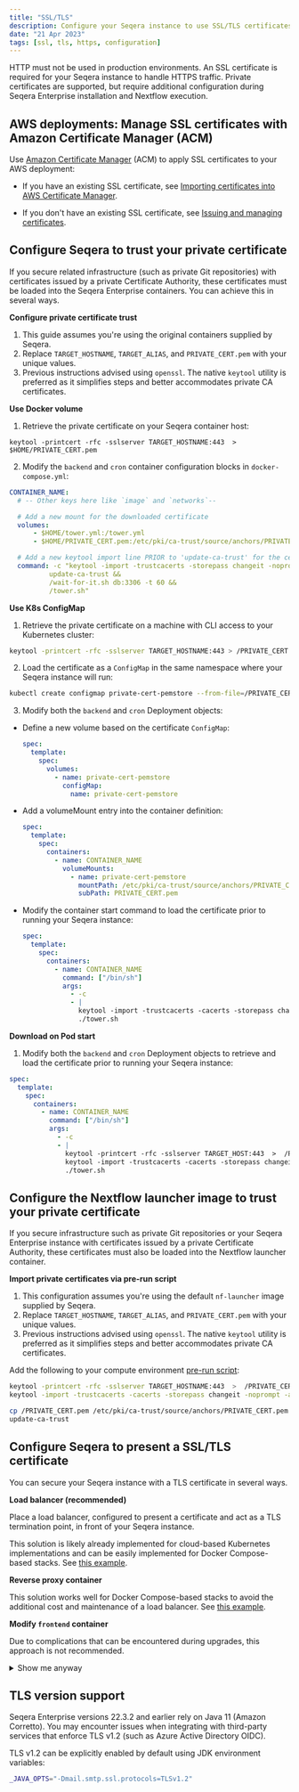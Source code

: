 ```yaml
---
title: "SSL/TLS"
description: Configure your Seqera instance to use SSL/TLS certificates for HTTPS
date: "21 Apr 2023"
tags: [ssl, tls, https, configuration]
---
```


HTTP must not be used in production environments. An SSL certificate is required for your Seqera instance to handle HTTPS traffic. Private certificates are supported, but require additional configuration during Seqera Enterprise installation and Nextflow execution.

## AWS deployments: Manage SSL certificates with Amazon Certificate Manager (ACM)

Use [Amazon Certificate Manager](https://aws.amazon.com/certificate-manager/) (ACM) to apply SSL certificates to your AWS deployment:

- If you have an existing SSL certificate, see [Importing certificates into AWS Certificate Manager](https://docs.aws.amazon.com/acm/latest/userguide/import-certificate.html).

- If you don't have an existing SSL certificate, see [Issuing and managing certificates](https://docs.aws.amazon.com/acm/latest/userguide/gs.html).

## Configure Seqera to trust your private certificate

If you secure related infrastructure (such as private Git repositories) with certificates issued by a private Certificate Authority, these certificates must be loaded into the Seqera Enterprise containers. You can achieve this in several ways.

**Configure private certificate trust**

1. This guide assumes you're using the original containers supplied by Seqera.
2. Replace `TARGET_HOSTNAME`, `TARGET_ALIAS`, and `PRIVATE_CERT.pem` with your unique values.
3. Previous instructions advised using `openssl`. The native `keytool` utility is preferred as it simplifies steps and better accommodates private CA certificates.

**Use Docker volume**

1. Retrieve the private certificate on your Seqera container host:

```
keytool -printcert -rfc -sslserver TARGET_HOSTNAME:443  >  $HOME/PRIVATE_CERT.pem
```

2. Modify the `backend` and `cron` container configuration blocks in `docker-compose.yml`:

```yaml
CONTAINER_NAME:
  # -- Other keys here like `image` and `networks`--

  # Add a new mount for the downloaded certificate
  volumes:
      - $HOME/tower.yml:/tower.yml
      - $HOME/PRIVATE_CERT.pem:/etc/pki/ca-trust/source/anchors/PRIVATE_CERT.pem

  # Add a new keytool import line PRIOR to 'update-ca-trust' for the certificate
  command: -c "keytool -import -trustcacerts -storepass changeit -noprompt -alias TARGET_ALIAS -file /etc/pki/ca-trust/source/anchors/PRIVATE_CERT.pem &&
          update-ca-trust &&
          /wait-for-it.sh db:3306 -t 60 &&
          /tower.sh"
```

**Use K8s ConfigMap**

1. Retrieve the private certificate on a machine with CLI access to your Kubernetes cluster:

```bash
keytool -printcert -rfc -sslserver TARGET_HOSTNAME:443 > /PRIVATE_CERT.pem
```

2. Load the certificate as a `ConfigMap` in the same namespace where your Seqera instance will run:

```bash
kubectl create configmap private-cert-pemstore --from-file=/PRIVATE_CERT.pem
```

3. Modify both the `backend` and `cron` Deployment objects:

- Define a new volume based on the certificate `ConfigMap`:

  ```yaml
  spec:
    template:
      spec:
        volumes:
          - name: private-cert-pemstore
            configMap:
              name: private-cert-pemstore
  ```

- Add a volumeMount entry into the container definition:

  ```yaml
  spec:
    template:
      spec:
        containers:
          - name: CONTAINER_NAME
            volumeMounts:
              - name: private-cert-pemstore
                mountPath: /etc/pki/ca-trust/source/anchors/PRIVATE_CERT.pem
                subPath: PRIVATE_CERT.pem
  ```

- Modify the container start command to load the certificate prior to running your Seqera instance:

  ```yaml
  spec:
    template:
      spec:
        containers:
          - name: CONTAINER_NAME
            command: ["/bin/sh"]
            args:
              - -c
              - |
                keytool -import -trustcacerts -cacerts -storepass changeit -noprompt -alias TARGET_ALIAS -file /PRIVATE_CERT.pem;
                ./tower.sh
  ```

**Download on Pod start**

1. Modify both the `backend` and `cron` Deployment objects to retrieve and load the certificate prior to running your Seqera instance:

```yaml
spec:
  template:
    spec:
      containers:
        - name: CONTAINER_NAME
          command: ["/bin/sh"]
          args:
            - -c
            - |
              keytool -printcert -rfc -sslserver TARGET_HOST:443  >  /PRIVATE_CERT.pem;
              keytool -import -trustcacerts -cacerts -storepass changeit -noprompt -alias TARGET_ALIAS -file /PRIVATE_CERT.pem;
              ./tower.sh
```

## Configure the Nextflow launcher image to trust your private certificate

If you secure infrastructure such as private Git repositories or your Seqera Enterprise instance with certificates issued by a private Certificate Authority, these certificates must also be loaded into the Nextflow launcher container.

**Import private certificates via pre-run script**

1. This configuration assumes you're using the default `nf-launcher` image supplied by Seqera.
2. Replace `TARGET_HOSTNAME`, `TARGET_ALIAS`, and `PRIVATE_CERT.pem` with your unique values.
3. Previous instructions advised using `openssl`. The native `keytool` utility is preferred as it simplifies steps and better accommodates private CA certificates.

Add the following to your compute environment [pre-run script](../../launch/advanced#pre-and-post-run-scripts):

```bash
keytool -printcert -rfc -sslserver TARGET_HOSTNAME:443  >  /PRIVATE_CERT.pem
keytool -import -trustcacerts -cacerts -storepass changeit -noprompt -alias TARGET_ALIAS -file /PRIVATE_CERT.pem

cp /PRIVATE_CERT.pem /etc/pki/ca-trust/source/anchors/PRIVATE_CERT.pem
update-ca-trust
```

## Configure Seqera to present a SSL/TLS certificate

You can secure your Seqera instance with a TLS certificate in several ways.

**Load balancer (recommended)**

Place a load balancer, configured to present a certificate and act as a TLS termination point, in front of your Seqera instance.

This solution is likely already implemented for cloud-based Kubernetes implementations and can be easily implemented for Docker Compose-based stacks. See [this example](https://docs.aws.amazon.com/elasticloadbalancing/latest/application/create-application-load-balancer.html).

**Reverse proxy container**

This solution works well for Docker Compose-based stacks to avoid the additional cost and maintenance of a load balancer. See [this example](https://doc.traefik.io/traefik/v1.7/configuration/acme/).

**Modify `frontend` container**

Due to complications that can be encountered during upgrades, this approach is not recommended.

<details>
  <summary>Show me anyway</summary>

  This example assumes deployment on an Amazon Linux 2 AMI.

  1. Install NGINX and other required packages:

      ```bash
      sudo amazon-linux-extras install nginx1.12
      sudo wget -r --no-parent -A 'epel-release-*.rpm' https://dl.fedoraproject.org/pub/epel/7/x86_64/Packages/e/
      sudo rpm -Uvh dl.fedoraproject.org/pub/epel/7/x86_64/Packages/e/epel-release-*.rpm
      sudo yum-config-manager --enable epel*
      sudo yum repolist all
      sudo amazon-linux-extras install epel -y
      ```

  2. Generate a [private certificate and key](https://www.digitalocean.com/community/tutorials/openssl-essentials-working-with-ssl-certificates-private-keys-and-csrs).

  3. Make a local copy of the `/etc/nginx/templates/tower.conf.template` file from the `frontend` container, or create a ConfigMap to store it if you're using Kubernetes.

  4. Replace the `listen` directives in the `server` block with the following:

      ```nginx
      listen ${NGINX_LISTEN_PORT} ssl default_server;
      listen [::]:${NGINX_LISTEN_PORT_IPV6} ssl default_server;

      ssl_certificate /etc/ssl/testcrt.crt;
      ssl_certificate_key /etc/ssl/testkey.key;
      ```

  5. Modify the `frontend` container definition in your `docker-compose.yml` file or Kubernetes manifest:

      ```yml
      frontend:
      image: cr.seqera.io/frontend:${TAG}
      networks:
          - frontend
      environment:
        NGINX_LISTEN_PORT: 8081
        NGINX_LISTEN_PORT_IPV6: 8443
      ports:
          - 8000:8081
          - 443:8443
      volumes:
          - $PWD/tower.conf.template:/etc/nginx/templates/tower.conf.template
          - $PWD/cert/testcrt.crt:/etc/ssl/testcrt.crt
          - $PWD/cert/testkey.key:/etc/ssl/testkey.key
      restart: always
      depends_on:
          - backend
      ```

</details>

## TLS version support

Seqera Enterprise versions 22.3.2 and earlier rely on Java 11 (Amazon Corretto). You may encounter issues when integrating with third-party services that enforce TLS v1.2 (such as Azure Active Directory OIDC).

TLS v1.2 can be explicitly enabled by default using JDK environment variables:

```bash
_JAVA_OPTS="-Dmail.smtp.ssl.protocols=TLSv1.2"
```
